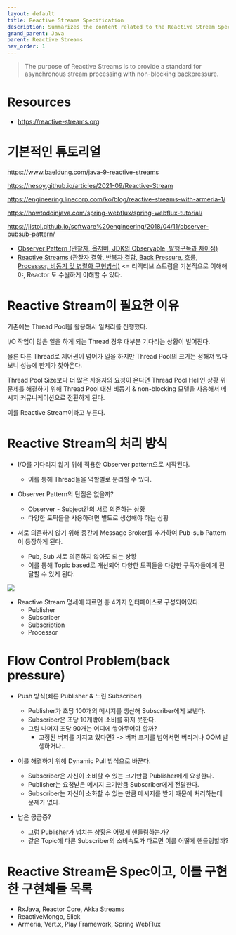 ```yaml
---
layout: default
title: Reactive Streams Specification
description: Summarizes the content related to the Reactive Stream Specification.
grand_parent: Java
parent: Reactive Streams
nav_order: 1
---
```


> The purpose of Reactive Streams is to provide a standard for asynchronous stream processing with non-blocking backpressure.


# Resources
* https://reactive-streams.org



# 기본적인 튜토리얼
https://www.baeldung.com/java-9-reactive-streams

https://nesoy.github.io/articles/2021-09/Reactive-Stream


https://engineering.linecorp.com/ko/blog/reactive-streams-with-armeria-1/

https://howtodoinjava.com/spring-webflux/spring-webflux-tutorial/

https://jistol.github.io/software%20engineering/2018/04/11/observer-pubsub-pattern/


* [Observer Pattern (관찰자, 옵저버, JDK의 Observable, 발행구독과 차이점)](https://sjh836.tistory.com/180)
* [Reactive Streams (관찰자 결합, 반복자 결합, Back Pressure, 흐름, Processor, 비동기 및 병렬화 구현방식)](https://sjh836.tistory.com/182) <= 리액티브 스트림을 기본적으로 이해해야, Reactor 도 수월하게 이해할 수 있다.



# Reactive Stream이 필요한 이유
기존에는 Thread Pool을 활용해서 일처리를 진행했다.

I/O 작업이 많은 일을 하게 되는 Thread 경우 대부분 기다리는 상황이 벌어진다.

물론 다른 Thread로 제어권이 넘어가 일을 하지만 Thread Pool의 크기는 정해져 있다보니 성능에 한계가 찾아온다.

Thread Pool Size보다 더 많은 사용자의 요청이 온다면 Thread Pool Hell인 상황
위 문제를 해결하기 위해 Thread Pool 대신 비동기 & non-blocking 모델을 사용해서 메시지 커뮤니케이션으로 전환하게 된다.

이를 Reactive Stream이라고 부른다.

# Reactive Stream의 처리 방식

* I/O를 기다리지 않기 위해 적용한 Observer pattern으로 시작된다.
  + 이를 통해 Thread들을 역할별로 분리할 수 있다.
* Observer Pattern의 단점은 없을까?
  + Observer - Subject간의 서로 의존하는 상황
  + 다양한 토픽들을 사용하려면 별도로 생성해야 하는 상황

* 서로 의존하지 않기 위해 중간에 Message Broker를 추가하여 Pub-sub Pattern이 등장하게 된다.
  + Pub, Sub 서로 의존하지 않아도 되는 상황
  + 이를 통해 Topic based로 개선되어 다양한 토픽들을 다양한 구독자들에게 전달할 수 있게 된다.

![](../../images/java/pub-sub.png)

* Reactive Stream 명세에 따르면 총 4가지 인터페이스로 구성되어있다.
  + Publisher
  + Subscriber
  + Subscription
  + Processor

# Flow Control Problem(back pressure)
* Push 방식(빠른 Publisher & 느린 Subscriber)
  + Publisher가 초당 100개의 메시지를 생산해 Subscriber에게 보낸다.
  + Subscriber은 초당 10개밖에 소비를 하지 못한다.
  + 그럼 나머지 초당 90개는 어디에 쌓아두어야 할까?
    - 고정된 버퍼를 가지고 있다면? -> 버퍼 크기를 넘어서면 버리거나 OOM 발생하거나..

* 이를 해결하기 위해 Dynamic Pull 방식으로 바꾼다.
  + Subscriber은 자신이 소비할 수 있는 크기만큼 Publisher에게 요청한다.
  + Publisher는 요청받은 메시지 크기만큼 Subscriber에게 전달한다.
  + Subscriber는 자신이 소화할 수 있는 만큼 메시지를 받기 때문에 처리하는데 문제가 없다.

* 남은 궁금증?
  + 그럼 Publisher가 넘치는 상황은 어떻게 핸들링하는가?
  + 같은 Topic에 다른 Subscriber의 소비속도가 다르면 이를 어떻게 핸들링할까?


# Reactive Stream은 Spec이고, 이를 구현한 구현체들 목록
* RxJava, Reactor Core, Akka Streams
* ReactiveMongo, Slick
* Armeria, Vert.x, Play Framework, Spring WebFlux
